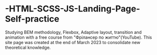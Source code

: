 # -HTML-SCSS-JS-Landing-Page-Self-practice
Studying BEM methodology, Flexbox, Adaptive layout, transition and animation with a free course from "Фрілансер по життю"(YouTube). This site page was created at the end of March 2023 to consolidate new theoretical knowledge.
